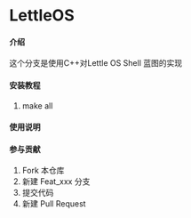 # LettleOS

#### 介绍
这个分支是使用C++对Lettle OS Shell 蓝图的实现

#### 安装教程

1.  make all

#### 使用说明

#### 参与贡献

1.  Fork 本仓库
2.  新建 Feat_xxx 分支
3.  提交代码
4.  新建 Pull Request
